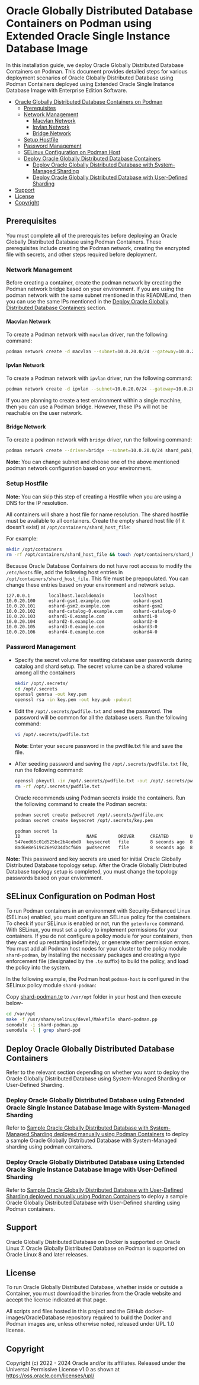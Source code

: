 # Oracle Globally Distributed Database Containers on Podman using Extended Oracle Single Instance Database Image

In this installation guide, we deploy Oracle Globally Distributed Database Containers on Podman. This document provides detailed steps for various deployment scenarios of Oracle Globally Distributed Database using Podman Containers deployed using Extended Oracle Single Instance Database Image with Enterprise Edition Software.
- [Oracle Globally Distributed Database Containers on Podman](#oracle-globally-distributed-database-containers-on-podman)
  - [Prerequisites](#prerequisites)
  - [Network Management](#network-management)
    - [Macvlan Network](#macvlan-network)
    - [Ipvlan Network](#ipvlan-network)
    - [Bridge Network](#bridge-network)
  - [Setup Hostfile](#setup-hostfile)
  - [Password Management](#password-management)
  - [SELinux Configuration on Podman Host](#selinux-configuration-on-podman-host)
  - [Deploy Oracle Globally Distributed Database Containers](#deploy-oracle-globally-distributed-database-containers)
    - [Deploy Oracle Globally Distributed Database with System-Managed Sharding](#deploy-oracle-globally-distributed-database-using-extended-oracle-single-instance-database-image-with-system-managed-sharding)
    - [Deploy Oracle Globally Distributed Database with User-Defined Sharding](#deploy-oracle-globally-distributed-database-using-extended-oracle-single-instance-database-image-with-user-defined-sharding)
- [Support](#support)
- [License](#license)
- [Copyright](#copyright)



## Prerequisites

You must complete all of the prerequisites before deploying an Oracle Globally Distributed Database using Podman Containers. These prerequisites include creating the Podman network, creating the encrypted file with secrets, and other steps required before deployment. 


### Network Management

Before creating a container, create the podman network by creating the Podman network bridge based on your environment. If you are using the podman network with the same subnet mentioned in this README.md, then you can use the same IPs mentioned in the [Deploy Oracle Globally Distributed Database Containers](#deploy-oracle-globally-distributed-database-containers) section.

#### Macvlan Network

To create a Podman network with `macvlan` driver, run the following command:

```bash
podman network create -d macvlan --subnet=10.0.20.0/24 --gateway=10.0.20.1 -o parent=ens5 shard_pub1_nw
```

#### Ipvlan Network

To create a Podman network with `ipvlan` driver, run the following command:

```bash
podman network create -d ipvlan --subnet=10.0.20.0/24 --gateway=10.0.20.1 -o parent=ens5 shard_pub1_nw
```

If you are planning to create a test environment within a single machine, then you can use a Podman bridge. However, these IPs will not be reachable on the user network.

#### Bridge Network

To create a podman network with `bridge` driver, run the following command:

```bash
podman network create --driver=bridge --subnet=10.0.20.0/24 shard_pub1_nw
```

**Note:** You can change subnet and choose one of the above mentioned podman network configuration based on your environment.

### Setup Hostfile

**Note:** You can skip this step of creating a Hostfile when you are using a DNS for the IP resolution.

All containers will share a host file for name resolution.  The shared hostfile must be available to all containers. Create the empty shared host file (if it doesn't exist) at `/opt/containers/shard_host_file`:

For example:

```bash
mkdir /opt/containers
rm -rf /opt/containers/shard_host_file && touch /opt/containers/shard_host_file
```

Because Oracle Database Containers do not have root access to modify the `/etc/hosts` file, add the following host entries in `/opt/containers/shard_host_file`. This file must be prepopulated. You can change these entries based on your environment and network setup.

```text
127.0.0.1       localhost.localdomain           localhost
10.0.20.100     oshard-gsm1.example.com         oshard-gsm1
10.0.20.101     oshard-gsm2.example.com         oshard-gsm2
10.0.20.102     oshard-catalog-0.example.com    oshard-catalog-0
10.0.20.103     oshard1-0.example.com           oshard1-0
10.0.20.104     oshard2-0.example.com           oshard2-0
10.0.20.105     oshard3-0.example.com           oshard3-0
10.0.20.106     oshard4-0.example.com           oshard4-0
```

### Password Management

* Specify the secret volume for resetting database user passwords during catalog and shard setup. The secret volume can be a shared volume among all the containers

  ```bash
  mkdir /opt/.secrets/
  cd /opt/.secrets
  openssl genrsa -out key.pem
  openssl rsa -in key.pem -out key.pub -pubout
  ```

* Edit the `/opt/.secrets/pwdfile.txt` and seed the password. The password will be common for all the database users. Run the following command:

  ```bash
  vi /opt/.secrets/pwdfile.txt
  ```
  **Note**: Enter your secure password in the pwdfile.txt file and save the file.

* After seeding password and saving the `/opt/.secrets/pwdfile.txt` file, run the following command:
  ```bash
  openssl pkeyutl -in /opt/.secrets/pwdfile.txt -out /opt/.secrets/pwdfile.enc -pubin -inkey /opt/.secrets/key.pub -encrypt
  rm -rf /opt/.secrets/pwdfile.txt
  ```
  Oracle recommends using Podman secrets inside the containers. Run the following command to create the Podman secrets:
  
  ```bash
  podman secret create pwdsecret /opt/.secrets/pwdfile.enc
  podman secret create keysecret /opt/.secrets/key.pem

  podman secret ls
  ID                         NAME        DRIVER      CREATED        UPDATED
  547eed65c01d525bc2b4cebd9  keysecret   file        8 seconds ago  8 seconds ago
  8ad6e8e519c26e9234dbcf60a  pwdsecret   file        8 seconds ago  8 seconds ago
  ```

**Note:** This password and key secrets are used for initial Oracle Globally Distributed Database topology setup. After the Oracle Globally Distributed Database topology setup is completed, you must change the topology passwords based on your enviornment.

## SELinux Configuration on Podman Host
To run Podman containers in an environment with Security-Enhanced Linux (SELinux) enabled, you must configure an SELinux policy for the containers. To check if your SELinux is enabled or not, run the `getenforce` command.
With SELinux, you must set a policy to implement permissions for your containers. If you do not configure a policy module for your containers, then they can end up restarting indefinitely, or generate other permission errors. You must add all Podman host nodes for your cluster to the policy module `shard-podman`, by installing the necessary packages and creating a type enforcement file (designated by the `.te` suffix) to build the policy, and load the policy into the system. 

In the following example, the Podman host `podman-host` is configured in the SELinux policy module `shard-podman`: 

Copy [shard-podman.te](../../../containerfiles/shard-podman.te) to `/var/opt` folder in your host and then execute below-
```bash
cd /var/opt
make -f /usr/share/selinux/devel/Makefile shard-podman.pp
semodule -i shard-podman.pp
semodule -l | grep shard-pod
```
## Deploy Oracle Globally Distributed Database Containers

Refer to the relevant section depending on whether you want to deploy the Oracle Globally Distributed Database using System-Managed Sharding or User-Defined Sharding.

### Deploy Oracle Globally Distributed Database using Extended Oracle Single Instance Database Image with System-Managed Sharding

Refer to [Sample Oracle Globally Distributed Database with System-Managed Sharding deployed manually using Podman Containers](./podman-sharded-database-with-system-sharding.md) to deploy a sample Oracle Globally Distributed Database with System-Managed sharding using podman containers.

### Deploy Oracle Globally Distributed Database using Extended Oracle Single Instance Database Image with User-Defined Sharding

Refer to [Sample Oracle Globally Distributed Database with User-Defined Sharding deployed manually using Podman Containers](./podman-sharded-database-with-user-defined-sharding.md) to deploy a sample Oracle Globally Distributed Database with User-Defined sharding using Podman containers.


## Support

Oracle Globally Distributed Database on Docker is supported on Oracle Linux 7. 
Oracle Globally Distributed Database on Podman is supported on Oracle Linux 8 and later releases.


## License

To run Oracle Globally Distributed Database, whether inside or outside a Container, you must download the binaries from the Oracle website and accept the license indicated at that page.

All scripts and files hosted in this project and the GitHub docker-images/OracleDatabase repository required to build the Docker and Podman images are, unless otherwise noted, released under UPL 1.0 license.


## Copyright

Copyright (c) 2022 - 2024 Oracle and/or its affiliates.
Released under the Universal Permissive License v1.0 as shown at https://oss.oracle.com/licenses/upl/